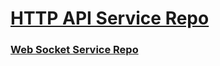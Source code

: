 # [HTTP API Service Repo](https://github.com/TooWorthless/HttpApiService)

### [Web Socket Service Repo](https://github.com/TooWorthless/WebSocketService)